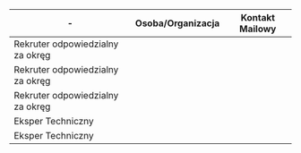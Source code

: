 -|Osoba/Organizacja|Kontakt Mailowy
-------------|:-------:|:----------:
Rekruter odpowiedzialny za okręg |||
Rekruter odpowiedzialny za okręg |||
Rekruter odpowiedzialny za okręg |||
Eksper Techniczny |||
Eksper Techniczny |||